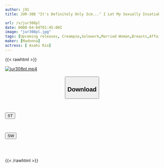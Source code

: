 ```yaml
---
author: j91
title: JUR-308 "It's Definitely Only 3cm..." I Let My Sexually Insatiable Father-in-law Insert It For A Little While, And To My Surprise, We Had A Great Compatibility... I Climaxed Many Times. Rio Asahi

url: /v/jur308pl
date: 0000-04-04T01:45:00Z
image: "jur308pl.jpg"
tags: [Upcoming releases, Creampie,Solowork,Married Woman,Breasts,Affair,Mature Woman	]
maker: [Madonna]
actress: [ Asahi Rio]
---
```



{{< rawhtml >}}

<div class="video" data-videoid="pending_link.html">
    <a href="javascript:;">
        <img src="/v/jur308pl/jur308pl.jpg" width="WIDTH" height="HEIGHT" alt="jur308pl.mp4" loading="lazy">
    </a>
</div>

<script type="text/javascript" src="https://j91.asia/asset/on-demand-pend.js"></script>

<br>
  <link rel="stylesheet" href="https://j91.asia/asset/bs5.css">
  
  <center>
  <button class="btn btn-primary" type="button" data-bs-toggle="collapse" data-bs-target=".multi-collapse" aria-expanded="false" aria-controls="multiCollapseExample1 multiCollapseExample2"><h2>Download</h2></button></center>
</p>
<div class="row">
  <div class="col">
    <div class="collapse multi-collapse" id="multiCollapseExample1">
      <div class="card card-body">
	      	      <br>
<div class="buttons">  
<p><a href="https://j91.asia/pending_link.html" target="_blank"><button class="btn-hover color-3"><i class="fa fa-download"></i> ST</button></a></p></div>
    </div>
  </div>
</div>
  <div class="col">
    <div class="collapse multi-collapse" id="multiCollapseExample2">
      <div class="card card-body">
	      <br>
<div class="buttons">
<p><a href="https://j91.asia/pending_link.html" target="_blank"><button class="btn-hover color-2"><i class="fa fa-download"></i> SW</button></a></p></div>
<br><br>
      </div>
    </div>
  </div>
</div>

{{< /rawhtml >}}
